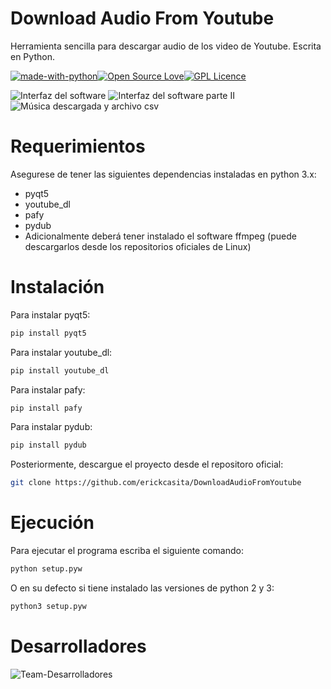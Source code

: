 ﻿# Download Audio From Youtube
Herramienta sencilla para descargar audio de los video de Youtube. Escrita en Python.

[![made-with-python](https://img.shields.io/badge/Made%20with-Python-1f425f.svg)](https://www.python.org/)[![Open Source Love](https://badges.frapsoft.com/os/v1/open-source.png?v=103)](https://github.com/erickcasita/DownloadAudioFromYoutube)[![GPL Licence](https://badges.frapsoft.com/os/gpl/gpl.png?v=103)](https://opensource.org/licenses/GPL-3.0/)


![Interfaz del software](https://raw.githubusercontent.com/erickcasita/DownloadAudioFromYoutube/master/Screenshots/screenv0-6.png)
![Interfaz del software parte II](https://raw.githubusercontent.com/erickcasita/DownloadAudioFromYoutube/master/Screenshots/screenv0-6-2.png)
![Música descargada y archivo csv](https://raw.githubusercontent.com/erickcasita/DownloadAudioFromYoutube/master/Screenshots/screenv0-6-3.png)

# Requerimientos

Asegurese de tener las siguientes dependencias instaladas en python 3.x:
- pyqt5
- youtube_dl
- pafy
- pydub
- Adicionalmente deberá tener instalado el software ffmpeg (puede descargarlos desde los repositorios oficiales de Linux)

# Instalación

Para instalar pyqt5:

```bash
pip install pyqt5
```
Para instalar youtube_dl:

```bash
pip install youtube_dl
```
Para instalar pafy:

```bash
pip install pafy
```
Para instalar pydub:
```bash
pip install pydub
```
Posteriormente, descargue el proyecto desde el repositoro oficial:
```bash
git clone https://github.com/erickcasita/DownloadAudioFromYoutube
```
# Ejecución

Para ejecutar el programa escriba el siguiente comando:
```bash
python setup.pyw
```
O en su defecto si tiene instalado las versiones de python 2 y 3:
```bash
python3 setup.pyw
```
# Desarrolladores

![Team-Desarrolladores](https://raw.githubusercontent.com/erickcasita/DownloadAudioFromYoutube/master/Screenshots/Developers.png)
